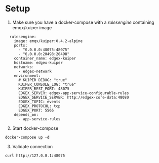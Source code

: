 # Setup 
1. Make sure you have a docker-compose with a _rulesengine_ containing emqx/kuiper image
```
  rulesengine:
    image: emqx/kuiper:0.4.2-alpine
    ports:
      - "0.0.0.0:48075:48075"
      - "0.0.0.0:20498:20498"
    container_name: edgex-kuiper
    hostname: edgex-kuiper
    networks:
      - edgex-network
    environment:
      # KUIPER_DEBUG: "true"
      KUIPER_CONSOLE_LOG: "true"
      KUIPER_REST_PORT: 48075
      EDGEX_SERVER: edgex-app-service-configurable-rules
      EDGEX_SERVICE_SERVER: http://edgex-core-data:48080
      EDGEX_TOPIC: events
      EDGEX_PROTOCOL: tcp
      EDGEX_PORT: 5566
    depends_on:
      - app-service-rules
```

2. Start docker-compose
```
docker-compose up -d
```

3. Validate connection
```
curl http://127.0.0.1:48075 
```


